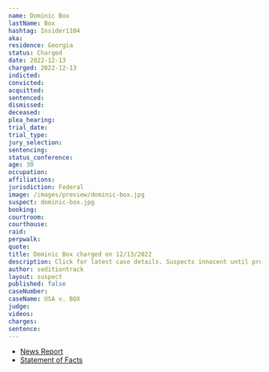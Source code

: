 ```yaml
---
name: Dominic Box
lastName: Box
hashtag: Insider1104
aka:
residence: Georgia
status: Charged
date: 2022-12-13
charged: 2022-12-13
indicted:
convicted:
acquitted:
sentenced:
dismissed:
deceased:
plea_hearing:
trial_date:
trial_type:
jury_selection:
sentencing:
status_conference:
age: 30
occupation:
affiliations:
jurisdiction: Federal
image: /images/preview/dominic-box.jpg
suspect: dominic-box.jpg
booking:
courtroom:
courthouse:
raid:
perpwalk:
quote:
title: Dominic Box charged on 12/13/2022
description: Click for latest case details. Suspects innocent until proven guilty.
author: seditiontrack
layout: suspect
published: false
caseNumber: 
caseName: USA v. BOX
judge:
videos:
charges:
sentence:
---
```

- [News Report](https://www.gpb.org/news/2021/01/11/savannah-car-salesman-fired-over-actions-at-us-capitol)
- [Statement of Facts](https://storage.courtlistener.com/recap/gov.uscourts.dcd.250226/gov.uscourts.dcd.250226.1.1.pdf)
